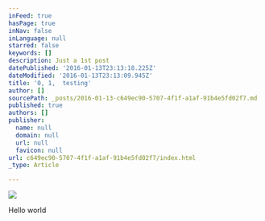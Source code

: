 ```yaml
---
inFeed: true
hasPage: true
inNav: false
inLanguage: null
starred: false
keywords: []
description: Just a 1st post
datePublished: '2016-01-13T23:13:18.225Z'
dateModified: '2016-01-13T23:13:09.945Z'
title: '0, 1,  testing'
author: []
sourcePath: _posts/2016-01-13-c649ec90-5707-4f1f-a1af-91b4e5fd02f7.md
published: true
authors: []
publisher:
  name: null
  domain: null
  url: null
  favicon: null
url: c649ec90-5707-4f1f-a1af-91b4e5fd02f7/index.html
_type: Article

---
```

![](https://the-grid-user-content.s3-us-west-2.amazonaws.com/89c49be8-d52c-4fbe-86eb-17795a7287ff.gif)

Hello world
